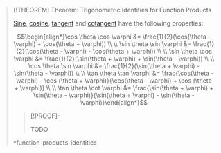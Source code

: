 >[!THEOREM] Theorem: Trigonometric Identities for Function Products
>
>[Sine](../Real%20Sine%20Function/Real%20Sine%20Function.md), [cosine](../Real%20Cosine%20Function/Real%20Cosine%20Function.md), [tangent](../Real%20Tangent%20Function/Real%20Tangent%20Function.md) and [cotangent](../Real%20Cotangent%20Substitution/Real%20Cotangent%20Function.md) have the following properties:
>
>$$\begin{align*}\cos \theta \cos \varphi &= \frac{1}{2}(\cos(\theta - \varphi) + \cos(\theta + \varphi)) \\ \\ \sin \theta \sin \varphi &= \frac{1}{2}(\cos(\theta - \varphi) - \cos(\theta + \varphi)) \\ \\ \sin \theta \cos \varphi &= \frac{1}{2}(\sin(\theta + \varphi) + \sin(\theta - \varphi)) \\ \\ \cos \theta \sin \varphi &= \frac{1}{2}(\sin(\theta + \varphi) - \sin(\theta - \varphi)) \\ \\ \tan \theta \tan \varphi &= \frac{\cos(\theta - \varphi) - \cos (\theta + \varphi)}{\cos(\theta - \varphi) + \cos (\theta + \varphi)} \\ \\ \tan \theta \cot \varphi &= \frac{\sin(\theta + \varphi) + \sin(\theta - \varphi)}{\sin(\theta + \varphi) - \sin(\theta - \varphi)}\end{align*}$$
>
>>[!PROOF]-
>>
>>TODO
>>
>
>^function-products-identities
>